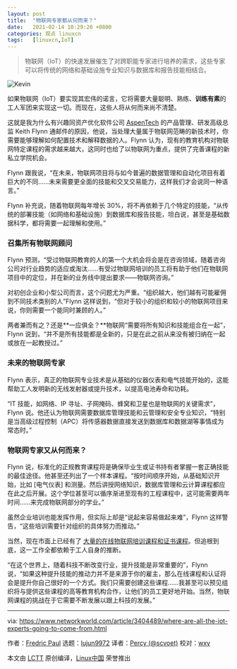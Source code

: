 ```yaml
---
layout: post
title:	"物联网专家都从何而来？"
date:	2021-02-14 10:29:20 +0800 
categories:	观点 linuxcn 
tags:	[linuxcn,IoT]
---
```




> 
> 物联网（IoT）的快速发展催生了对跨职能专家进行培养的需求，这些专家可以将传统的网络和基础设施专业知识与数据库和报告技能相结合。
> 
> 
> 


![Kevin ](/Asserts/Images//attachment/album/202102/14/102922v28tn65m92fsnsni.jpg)


如果物联网（IoT）要实现其宏伟的诺言，它将需要大量聪明、熟练、**训练有素**的工人军团来实现这一切。而现在，这些人将从何而来尚不清楚。


这就是我为什么有兴趣同资产优化软件公司 [AspenTech](https://www.aspentech.com/) 的产品管理、研发高级总监 Keith Flynn 通邮件的原因，他说，当处理大量属于物联网范畴的新技术时，你需要能够理解如何配置技术和解释数据的人。Flynn 认为，现有的教育机构对物联网特定课程的需求越来越大，这同时也给了以物联网为重点，提供了完善课程的新私立学院机会。


Flynn 跟我说，“在未来，物联网项目将与如今普遍的数据管理和自动化项目有着巨大的不同……未来需要更全面的技能和交叉交易能力，这样我们才会说同一种语言。”


Flynn 补充说，随着物联网每年增长 30%，将不再依赖于几个特定的技能，“从传统的部署技能（如网络和基础设施）到数据库和报告技能，坦白说，甚至是基础数据科学，都将需要一起理解和使用。”


### 召集所有物联网顾问


Flynn 预测，“受过物联网教育的人的第一个大机会将会是在咨询领域，随着咨询公司对行业趋势的适应或淘汰……有受过物联网培训的员工将有助于他们在物联网项目中的定位，并在新的业务线中提出要求——物联网咨询。”


对初创企业和小型公司而言，这个问题尤为严重。“组织越大，他们越有可能雇佣到不同技术类别的人”Flynn 这样说到，“但对于较小的组织和较小的物联网项目来说，你则需要一个能同时兼顾的人。”


两者兼而有之？还是\*\*一应俱全？\*\*物联网“需要将所有知识和技能组合在一起”，Flynn 说到，“并不是所有技能都是全新的，只是在此之前从来没有被归纳在一起或放在一起教授过。”


### 未来的物联网专家


Flynn 表示，真正的物联网专业技术是从基础的仪器仪表和电气技能开始的，这能帮助工人发明新的无线发射器或提升技术，以提高电池寿命和功耗。


“IT 技能，如网络、IP 寻址、子网掩码、蜂窝和卫星也是物联网的关键需求”，Flynn 说。他还认为物联网需要数据库管理技能和云管理和安全专业知识，“特别是当高级过程控制（APC）将传感器数据直接发送到数据库和数据湖等事情成为常态时。”


### 物联网专家又从何而来？


Flynn 说，标准化的正规教育课程将是确保毕业生或证书持有者掌握一套正确技能的最佳途径。他甚至还列出了一个样本课程。“按时间顺序开始，从基础知识开始，比如 [电气仪表] 和测量。然后讲授网络知识，数据库管理和云计算课程都应在此之后开展。这个学位甚至可以循序渐进至现有的工程课程中，这可能需要两年时间……来完成物联网部分的学业。”


虽然企业培训也能发挥作用，但实际上却是“说起来容易做起来难”，Flynn 这样警告，“这些培训需要针对组织的具体努力而推动。”


当然，现在市面上已经有了 [大量的在线物联网培训课程和证书课程](https://www.google.com/search?client=firefox-b-1-d&q=iot+training)。但追根到底，这一工作全都依赖于工人自身的推断。


“在这个世界上，随着科技不断改变行业，提升技能是非常重要的”，Flynn 说，“如果这种提升技能的推动力并不是来源于你的雇主，那么在线课程和认证将会是提升你自己很好的一个方式。我们只需要创建这些课程……我甚至可以预见组织将与提供这些课程的高等教育机构合作，让他们的员工更好地开始。当然，物联网课程的挑战在于它需要不断发展以跟上科技的发展。”




---


via: <https://www.networkworld.com/article/3404489/where-are-all-the-iot-experts-going-to-come-from.html>


作者：[Fredric Paul](https://www.networkworld.com/author/Fredric-Paul/) 选题：[lujun9972](https://github.com/lujun9972) 译者：[Percy (@scvoet)](https://github.com/scvoet) 校对：[wxy](https://github.com/wxy)


本文由 [LCTT](https://github.com/LCTT/TranslateProject) 原创编译，[Linux中国](https://linux.cn/) 荣誉推出
